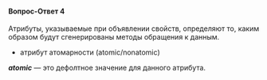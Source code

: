 #### Вопрос-Ответ 4
Атрибуты, указываемые при объявлении свойств, определяют то, каким образом будут сгенерированы методы обращения к данным.
* атрибут атомарности (atomic/nonatomic)

***atomic*** — это дефолтное значение для данного атрибута.
